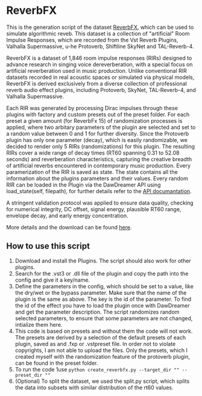 # ReverbFX
This is the generation script of the dataset [ReverbFX](https://zenodo.org/records/16186381), which can be used to simulate algorithmic reveb. 
This dataset is a collection of "artificial" Room Impulse Responses, which are recorded from the Vst Reverb Plugins,  Valhalla Supermassive, u-he Protoverb, Shiftline SkyNet and TAL-Reverb-4. 

ReverbFX is a dataset of 1,846 room impulse responses (RIRs) designed to advance research in singing voice dereverberation, with a special focus on artificial reverberation used in music production. Unlike conventional RIR datasets recorded in real acoustic spaces or simulated via physical models, ReverbFX is derived exclusively from a diverse collection of professional reverb audio effect plugins, including Protoverb, SkyNet, TAL-Reverb-4, and Valhalla Supermassive.

Each RIR was generated by processing Dirac impulses through these plugins with factory and custom presets out of the preset folder. For each preset a given amount (for ReverbFx 15) of randomization processes is applied, where two arbitary parameters of the plugin are selected and set to a random value between 0 and 1 for further diversity. Since the Protoverb plugin has only one parameter (decay), which is easily randomizable, we decided to render only 5 RIRs (randomizations) for this plugin. 
The resulting RIRs cover a wide range of decay times (RT60 spanning 0.31 to 52.08 seconds) and reverberation characteristics, capturing the creative breadth of artificial reverbs encountered in contemporary music production.
Every paramerization of the RIR is saved as state. The state contains all the information about the plugins parameters and their values. Every random RIR can be loaded in the Plugin via the DawDreamer API using load_state(self, filepath), for further details refer to the [API documantation](https://dirt.design/DawDreamer/dawdreamer.html).

A stringent validation protocol was applied to ensure data quality, checking for numerical integrity, DC offset, signal energy, plausible RT60 range, envelope decay, and early energy concentration.

More details and the download can be found [here](https://zenodo.org/records/16186381).

## How to use this script
1. Download and install the Plugins. The script should also work for other plugins. 
2. Search for the .vst3 or .dll file of the plugin and copy the path into the config and give it a key/name.
3. Define the parameters in the config, which should be set to a value, like the dry/wet or the bypass parameter. Make sure that the name of the plugin is the same as above. The key is the id of the parameter. To find the id of the effect you have to load the plugin once with DawDreamer and get the parameter description. The script randomizes random selected parameters, to ensure that some parameters are not changed, intialize them here. 
5. This code is based on presets and without them the code will not work. The presets are derived by a selection of the default presets of each plugin, saved as and .fxp or .vstpreset file. In order not to violate copyrights, I am not able to upload the files. Only the presets, which I created myself with the randomization feature of the protoverb plugin, can be found in the preset folder. 
4. To run the code 1use `python create_reverbfx.py --target_dir "" --preset_dir ""` 
5. (Optional) To split the dataset, we used the split.py script, which splits the data into subsets with similar distribution of the rt60 values.
